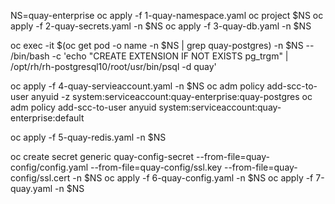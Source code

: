 NS=quay-enterprise
oc apply -f 1-quay-namespace.yaml
oc project $NS
oc apply -f 2-quay-secrets.yaml -n $NS
oc apply -f 3-quay-db.yaml -n $NS

oc exec -it $(oc get pod -o name -n $NS | grep quay-postgres) -n $NS -- /bin/bash -c 'echo "CREATE EXTENSION IF NOT EXISTS pg_trgm" | /opt/rh/rh-postgresql10/root/usr/bin/psql -d quay'

oc apply -f 4-quay-servieaccount.yaml -n $NS
oc adm policy add-scc-to-user anyuid -z system:serviceaccount:quay-enterprise:quay-postgres
oc adm policy add-scc-to-user anyuid system:serviceaccount:quay-enterprise:default

oc apply -f 5-quay-redis.yaml -n $NS

oc create secret generic quay-config-secret --from-file=quay-config/config.yaml --from-file=quay-config/ssl.key --from-file=quay-config/ssl.cert -n $NS
oc apply -f 6-quay-config.yaml -n $NS
oc apply -f 7-quay.yaml -n $NS
